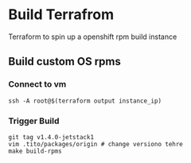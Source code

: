 # Build Terrafrom

Terraform to spin up a openshift rpm build instance

## Build custom OS rpms

### Connect to vm

```
ssh -A root@$(terraform output instance_ip)
```

### Trigger Build

```
git tag v1.4.0-jetstack1
vim .tito/packages/origin # change versiono tehre
make build-rpms
```
